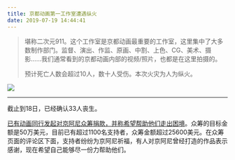 ```yaml
---
title: 京都动画第一工作室遭遇纵火
date: 2019-07-19 14:44:41
---
```


> 堪称二次元911。这个工作室是京都动画最重要的工作室，这里集中了大多数制作部门。监督、演出、作监、原画、中割、上色、CG、美术、摄影……我们通常看到的京都动画内部的视频/照片，也都是在这里拍摄的。
>
> 预计死亡人数会超过10人，数十人受伤。本次火灾为人为纵火。

![](https://imgs.codewoody.com/uploads/big/3a1638df0964523e510db699d06a9e4f.jpg)

---

截止到18日，已经确认33人丧生。

[已有动画同行发起对京阿尼众筹捐款，并称希望帮助他们走出困境](http://acg.gamersky.com/news/201907/1204539.shtml)。众筹的目标金额是50万美元，目前已有超过1100名支持者，众筹金额超过25600美元。在众筹页面的评论区下面，支持者纷纷为京阿尼祈福，有人对京阿尼曾经打造的作品表示感谢，现在希望自己能够尽一份力帮助他们。
